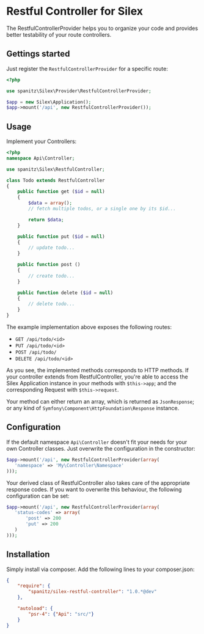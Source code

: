 Restful Controller for Silex
============================

The RestfulControllerProvider helps you to organize your code and provides better testability of your route controllers.

Gettings started
----------------

Just register the `RestfulControllerProvider` for a specific route:

```php
<?php

use spanitz\Silex\Provider\RestfulControllerProvider;

$app = new Silex\Application();
$app->mount('/api', new RestfulControllerProvider());
```

Usage
-----

Implement your Controllers:

```php
<?php
namespace Api\Controller;

use spanitz\Silex\RestfulController;

class Todo extends RestfulController
{
    public function get ($id = null)
    {
        $data = array();
        // fetch multiple todos, or a single one by its $id...

        return $data;
    }

    public function put ($id = null)
    {
        // update todo...
    }

    public function post ()
    {
        // create todo...
    }

    public function delete ($id = null)
    {
        // delete todo...
    }
}
```

The example implementation above exposes the following routes:

* `GET /api/todo/<id>`
* `PUT /api/todo/<id>`
* `POST /api/todo/`
* `DELETE /api/todo/<id>`

As you see, the implemented methods corresponds to HTTP methods. If your controller extends from RestfulController, you're able to access the Silex Application instance in your methods with `$this->app`; and the corresponding Request with `$this->request`.

Your method can either return an array, which is returned as `JsonResponse`; or any kind of `Symfony\Component\HttpFoundation\Response` instance.

Configuration
-------------

If the default namespace `Api\Controller` doesn't fit your needs for your own Controller classes. Just overwrite the configuration in the constructor:

 ```php
 $app->mount('/api', new RestfulControllerProvider(array(
    'namespace' => 'My\Controller\Namespace'
 )));
 ```

Your derived class of RestfulController also takes care of the appropriate response codes. If you want to overwrite this behaviour, the following configuration can be set:

 ```php
 $app->mount('/api', new RestfulControllerProvider(array(
    'status-codes' => array(
        'post' => 200
        'put' => 200
    )
 )));
 ```

Installation
------------

Simply install via composer. Add the following lines to your composer.json:

```json
{
    "require": {
        "spanitz/silex-restful-controller": "1.0.*@dev"
    },

    "autoload": {
        "psr-4": {"Api": "src/"}
    }
}
```